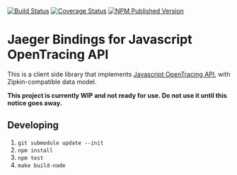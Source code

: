 [![Build Status][ci-img]][ci] [![Coverage Status][cov-img]][cov] [![NPM Published Version][npm-img]][npm]

# Jaeger Bindings for Javascript OpenTracing API

This is a client side library that implements
[Javascript OpenTracing API](https://github.com/opentracing/opentracing-javascript/),
with Zipkin-compatible data model.

**This project is currently WIP and not ready for use. Do not use it until this notice goes away.**

## Developing

 1. `git submodule update --init`
 2. `npm install`
 3. `npm test`
 4. `make build-node`

  [ci-img]: https://travis-ci.org/uber/jaeger-client-node.svg?branch=master
  [cov-img]: https://coveralls.io/repos/github/uber/jaeger-client-node/badge.svg?branch=master
  [npm-img]: https://badge.fury.io/js/jaeger-client.svg
  [ci]: https://travis-ci.org/uber/jaeger-client-node
  [cov]: https://coveralls.io/github/uber/jaeger-client-$node?branch=master
  [npm]: https://www.npmjs.com/package/jaeger-client
